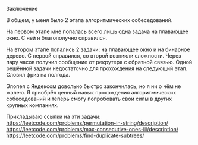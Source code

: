 Заключение

В общем, у меня было 2 этапа алгоритмических собеседований.

На первом этапе мне попалась всего лишь одна задача на плавающее окно. С ней я благополучно справился.

На втором этапе попались 2 задачи: на плавающее окно и на бинарное дерево. С первой справился, со второй возникли сложности. Через пару часов получил сообщение от рекрутера с обратной связью. Одной решённой задачи недостаточно для прохождения на следующий этап. Словил фриз на полгода.

Эпопея с Яндексом довольно быстро закончилась, но я ни о чём не жалею. Я приобрёл ценный навык прохождения алгоритмических собеседований и теперь смогу попробовать свои силы в других крупных компаниях.

Прикладываю ссылки на эти задачи:
https://leetcode.com/problems/permutation-in-string/description/
https://leetcode.com/problems/max-consecutive-ones-iii/description/
https://leetcode.com/problems/find-duplicate-subtrees/
